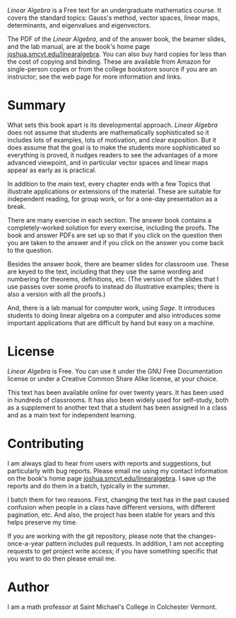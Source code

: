 _Linear Algebra_ is a Free text for an undergraduate mathematics course. It covers the standard topics: Gauss's method, vector spaces, linear maps, determinants, and eigenvalues and eigenvectors.

The PDF of the _Linear Algebra_, and of the answer book, the beamer slides, and the lab manual, are at the book's home page [joshua.smcvt.edu/linearalgebra](http://joshua.smcvt.edu/linearalgebra). You can also buy hard copies for less than the cost of copying and binding. These are available from Amazon for single-person copies or from the college bookstore source if you are an instructor; see the web page for more information and links. 

# Summary

What sets this book apart is its developmental approach. _Linear Algebra_ does not assume that students are mathematically sophisticated so it includes lots of examples, lots of motivation, and clear exposition. But it does assume that the goal is to make the students more sophisticated so everything is proved, it nudges readers to see the advantages of a more advanced viewpoint, and in particular vector spaces and linear maps appear as early as is practical.

In addition to the main text, every chapter ends with a few Topics that illustrate applications or extensions of the material. These are suitable for independent reading, for group work, or for a one-day presentation as a break.

There are many exercise in each section. The answer book contains a completely-worked solution for every exercise, including the proofs. The book and answer PDFs are set up so that if you click on the question then you are taken to the answer and if you click on the answer you come back to the question.

Besides the answer book, there are beamer slides for classroom use. These are keyed to the text, including that they use the same wording and numbering for theorems, definitions, etc.  (The version of the slides that I use passes over some proofs to instead do illustrative examples; there is also a version with all the proofs.)

And, there is a lab manual for computer work, using *Sage*. It introduces students to doing linear algebra on a computer and also introduces some important applications that are difficult by hand but easy on a machine.


# License

_Linear Algebra_ is Free. You can use it under the GNU Free Documentation license or  under a Creative Common Share Alike license, at your choice.

This text has been available online for over twenty years. It has been used in hundreds of classrooms. It has also been widely used for self-study, both as a supplement to another text that a student has been assigned in a class and as a main text for independent learning.


# Contributing

I am always glad to hear from users with reports and suggestions, but particularly with bug reports. 
Please email me using my contact information on the book's home page [joshua.smcvt.edu/linearalgebra](http://joshua.smcvt.edu/linearalgebra).
I save up the reports and do them in a batch, typically in the summer.

I batch them for two reasons.
First, changing the text has in the past caused confusion when people in a class have different versions, with different pagination, etc.
And also, the project has been stable for years and this helps preserve my time.

If you are working with the git repository, please note that the changes-once-a-year pattern includes pull requests.
In addition, I am not accepting requests to get project write access; if you have something specific that you want to do then please email me.


# Author

I am a math professor at Saint Michael's College in Colchester Vermont.



